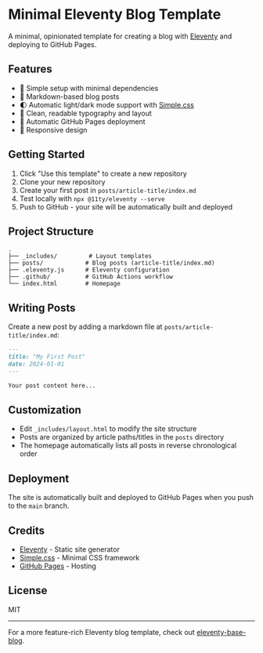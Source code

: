 # Minimal Eleventy Blog Template

A minimal, opinionated template for creating a blog with [Eleventy](https://www.11ty.dev/) and deploying to GitHub Pages.

## Features

- 🚀 Simple setup with minimal dependencies
- 📝 Markdown-based blog posts
- 🌓 Automatic light/dark mode support with [Simple.css](https://simplecss.org)
- 🎨 Clean, readable typography and layout
- 🔄 Automatic GitHub Pages deployment
- 📱 Responsive design

## Getting Started

1. Click "Use this template" to create a new repository
2. Clone your new repository
3. Create your first post in `posts/article-title/index.md`
4. Test locally with `npx @11ty/eleventy --serve`
5. Push to GitHub - your site will be automatically built and deployed

## Project Structure

```
.
├── _includes/         # Layout templates
├── posts/            # Blog posts (article-title/index.md)
├── .eleventy.js      # Eleventy configuration
├── .github/          # GitHub Actions workflow
└── index.html        # Homepage
```

## Writing Posts

Create a new post by adding a markdown file at `posts/article-title/index.md`:

```markdown
---
title: "My First Post"
date: 2024-01-01
---

Your post content here...
```

## Customization

- Edit `_includes/layout.html` to modify the site structure
- Posts are organized by article paths/titles in the `posts` directory
- The homepage automatically lists all posts in reverse chronological order

## Deployment

The site is automatically built and deployed to GitHub Pages when you push to the `main` branch.

## Credits

- [Eleventy](https://www.11ty.dev/) - Static site generator
- [Simple.css](https://simplecss.org) - Minimal CSS framework
- [GitHub Pages](https://pages.github.com/) - Hosting

## License

MIT

---

For a more feature-rich Eleventy blog template, check out [eleventy-base-blog](https://github.com/11ty/eleventy-base-blog).